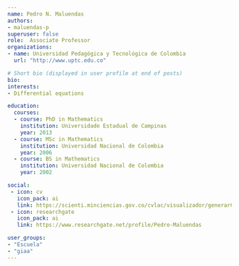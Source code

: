 ```yaml
---
name: Pedro N. Maluendas
authors:
- maluendas-p
superuser: false
role:  Associate Professor
organizations:
- name: Universidad Pedagógica y Tecnológica de Colombia
  url: "http://www.uptc.edu.co"

# Short bio (displayed in user profile at end of posts)
bio: 
interests:
- Differential equations

education:
  courses:
  - course: PhD in Mathematics
    institution: Universidade Estadual de Campinas
    year: 2013
  - course: MSc in Mathematics
    institution: Universidad Nacional de Colombia
    year: 2006
  - course: BS in Mathematics
    institution: Universidad Nacional de Colombia
    year: 2002

social:
 - icon: cv
   icon_pack: ai
   link: https://scienti.minciencias.gov.co/cvlac/visualizador/generarCurriculoCv.do?cod_rh=0000460818
 - icon: researchgate
   icon_pack: ai
   link: https://www.researchgate.net/profile/Pedro-Maluendas

user_groups:
- "Escuela"
- "giaa"
---
```



